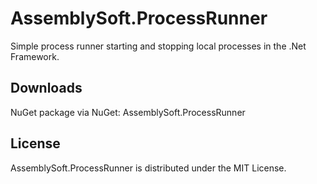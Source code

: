 # AssemblySoft.ProcessRunner
Simple process runner starting and stopping local processes in the .Net Framework.

## Downloads
NuGet package via NuGet: AssemblySoft.ProcessRunner

## License
AssemblySoft.ProcessRunner is distributed under the MIT License.
